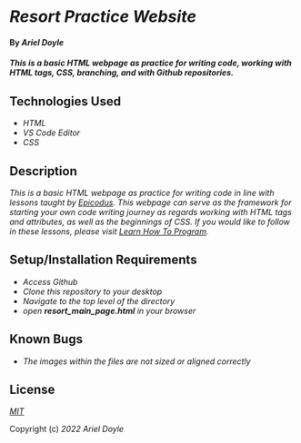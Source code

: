 # _Resort Practice Website_

#### By _Ariel Doyle_

#### _This is a basic HTML webpage as practice for writing code, working with HTML tags, CSS, branching, and with Github repositories._

## Technologies Used

* _HTML_
* _VS Code Editor_
* _CSS_

## Description

_This is a basic HTML webpage as practice for writing code in line with lessons taught by [Epicodus](https://www.epicodus.com). This webpage can serve as the framework for starting your own code writing journey as regards working with HTML tags and attributes, as well as the beginnings of CSS. If you would like to follow in these lessons, please visit [Learn How To Program](https://www.learnhowtoprogram.com/introduction-to-programming-part-time)._

## Setup/Installation Requirements

* _Access Github_
* _Clone this repository to your desktop_
* _Navigate to the top level of the directory_
* _open **resort_main_page.html** in your browser_

## Known Bugs

* _The images within the files are not sized or aligned correctly_

## License

_[MIT](https://choosealicense.com/licenses/mit/)_

Copyright (c) _2022_ _Ariel Doyle_